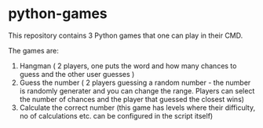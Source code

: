 # python-games

This repository contains 3 Python games that one can play in their CMD. 

The games are:
1) Hangman ( 2 players, one puts the word and how many chances to guess and the other user guesses )
2) Guess the number ( 2 players guessing a random number - the number is randomly generater and you can change the range. Players can select the number of chances and the player that guessed the closest wins)
3) Calculate the correct number (this game has levels where their difficulty, no of calculations etc. can be configured in the script itself)
